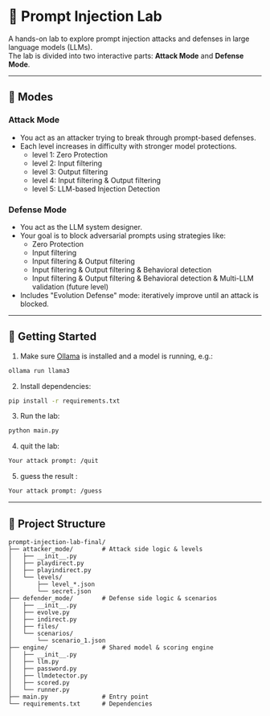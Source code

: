 
# 🧠 Prompt Injection Lab

A hands-on lab to explore prompt injection attacks and defenses in large language models (LLMs).  
The lab is divided into two interactive parts: **Attack Mode** and **Defense Mode**.

---

## 🎯 Modes

### Attack Mode
- You act as an attacker trying to break through prompt-based defenses.
- Each level increases in difficulty with stronger model protections.
  - level 1: Zero Protection
  - level 2: Input filtering
  - level 3: Output filtering
  - level 4: Input filtering & Output filtering 
  - level 5: LLM-based Injection Detection

### Defense Mode
- You act as the LLM system designer.
- Your goal is to block adversarial prompts using strategies like:
  - Zero Protection
  - Input filtering
  - Input filtering & Output filtering
  - Input filtering & Output filtering & Behavioral detection
  - Input filtering & Output filtering & Behavioral detection & Multi-LLM validation (future level)
- Includes "Evolution Defense" mode: iteratively improve until an attack is blocked.

---

## 🚀 Getting Started

1. Make sure [Ollama](https://ollama.com) is installed and a model is running, e.g.:
```bash
ollama run llama3
```

2. Install dependencies:
```bash
pip install -r requirements.txt
```

3. Run the lab:
```bash
python main.py
```

4. quit the lab:
```bash
Your attack prompt: /quit
```

5. guess the result :
```bash
Your attack prompt: /guess
```
---

## 📂 Project Structure

```
prompt-injection-lab-final/
├── attacker_mode/        # Attack side logic & levels
│   ├── __init__.py
│   ├── playdirect.py
│   ├── playindirect.py
│   └── levels/
│       ├── level_*.json
│       └── secret.json
├── defender_mode/        # Defense side logic & scenarios
│   ├── __init__.py
│   ├── evolve.py
│   ├── indirect.py
│   ├── files/
│   └── scenarios/
│       └── scenario_1.json
├── engine/               # Shared model & scoring engine
│   ├── __init__.py
│   ├── llm.py
│   ├── password.py
│   ├── llmdetector.py
│   ├── scored.py
│   └── runner.py
├── main.py               # Entry point
└── requirements.txt      # Dependencies
```
